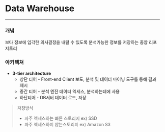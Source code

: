 # Data Warehouse
---

### 개념
보다 정보에 입각한 의사결정을 내릴 수 있도록 분석가능한 정보를 저장하는 중앙 리포지토리

### 아키텍쳐
- **3-tier architecture**
  - 상단 티어 - Front-end Client
     보도, 분석 및 데이터 마이닝 도구를 통해 결과제시
  - 중간 티어 - 분석 엔진
     데이터 엑세스, 분석하는데에 사용
  - 하단티어 - DB서버
     데이터 로드, 저장

> 저장방식
> - 자주 엑세스하는 빠른 스토리지 ex) SSD
> - 자주 엑세스하지 않는스토리지 ex) Amazon S3
